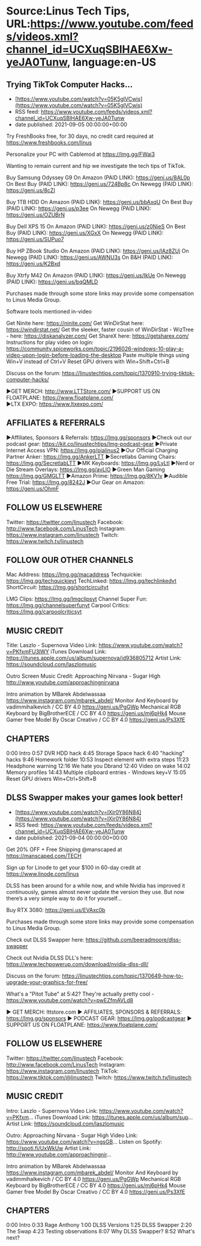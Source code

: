# Source:Linus Tech Tips, URL:https://www.youtube.com/feeds/videos.xml?channel_id=UCXuqSBlHAE6Xw-yeJA0Tunw, language:en-US

## Trying TikTok Computer Hacks...
 - [https://www.youtube.com/watch?v=05K5glVCwis](https://www.youtube.com/watch?v=05K5glVCwis)
 - RSS feed: https://www.youtube.com/feeds/videos.xml?channel_id=UCXuqSBlHAE6Xw-yeJA0Tunw
 - date published: 2021-09-05 00:00:00+00:00

Try FreshBooks free, for 30 days, no credit card required at https://www.freshbooks.com/linus

Personalize your PC with Cablemod at https://lmg.gg/FWai3 

Wanting to remain current and hip we investigate the tech tips of TikTok.

Buy Samsung Odyssey G9
On Amazon (PAID LINK): https://geni.us/8AL0p
On Best Buy (PAID LINK): https://geni.us/724Bp8c
On Newegg (PAID LINK): https://geni.us/8cZI

Buy 1TB HDD
On Amazon (PAID LINK): https://geni.us/bbAxqU
On Best Buy (PAID LINK): https://geni.us/p3ee
On Newegg (PAID LINK): https://geni.us/OZUBrN

Buy Dell XPS 15
On Amazon (PAID LINK): https://geni.us/z0NieS
On Best Buy (PAID LINK): https://geni.us/XGxX
On Newegg (PAID LINK): https://geni.us/SUPuo7

Buy HP ZBook Studio
On Amazon (PAID LINK): https://geni.us/lAz8ZUj
On Newegg (PAID LINK): https://geni.us/AWNU3s
On B&H (PAID LINK): https://geni.us/K2Bxd

Buy Xtrfy M42
On Amazon (PAID LINK): https://geni.us/IkUe
On Newegg (PAID LINK): https://geni.us/bqQMLD

Purchases made through some store links may provide some compensation to Linus Media Group.

Software tools mentioned in-video

Get Ninite here: https://ninite.com/
Get WinDirStat here: https://windirstat.net/
Get the sleeker, faster cousin of WinDirStat - WizTree - here: https://diskanalyzer.com/
Get ShareX here: https://getsharex.com/
Instructions for play video on login: https://community.spiceworks.com/topic/2196026-windows-10-play-a-video-upon-login-before-loading-the-desktop
Paste multiple things using Win+V instead of Ctrl+V
Reset GPU drivers with Win+Shift+Ctrl+B

Discuss on the forum: https://linustechtips.com/topic/1370910-trying-tiktok-computer-hacks/


►GET MERCH: http://www.LTTStore.com/
►SUPPORT US ON FLOATPLANE: https://www.floatplane.com/  
►LTX EXPO: https://www.ltxexpo.com/   

AFFILIATES & REFERRALS
---------------------------------------------------
►Affiliates, Sponsors & Referrals: https://lmg.gg/sponsors
►Check out our podcast gear: https://kit.co/linustechtips/lmg-podcast-gear
►Private Internet Access VPN: https://lmg.gg/pialinus2
►Our Official Charging Partner Anker: https://lmg.gg/AnkerLTT
►Secretlabs Gaming Chairs: https://lmg.gg/SecretlabLTT
►MK Keyboards: https://lmg.gg/LyLtl
►Nerd or Die Stream Overlays: https://lmg.gg/avLlO
►Green Man Gaming https://lmg.gg/GMGLTT
►Amazon Prime: https://lmg.gg/8KV1v
►Audible Free Trial: https://lmg.gg/8242J
►Our Gear on Amazon: https://geni.us/OhmF

FOLLOW US ELSEWHERE
---------------------------------------------------  
Twitter: https://twitter.com/linustech
Facebook: http://www.facebook.com/LinusTech
Instagram: https://www.instagram.com/linustech
Twitch: https://www.twitch.tv/linustech

FOLLOW OUR OTHER CHANNELS
---------------------------------------------------  
Mac Address: https://lmg.gg/macaddress
Techquickie: https://lmg.gg/techquickieyt
TechLinked: https://lmg.gg/techlinkedyt
ShortCircuit: https://lmg.gg/shortcircuityt

LMG Clips: https://lmg.gg/lmgclipsyt
Channel Super Fun: https://lmg.gg/channelsuperfunyt
Carpool Critics: https://lmg.gg/carpoolcriticsyt

MUSIC CREDIT
---------------------------------------------------  
Title: Laszlo - Supernova
Video Link: https://www.youtube.com/watch?v=PKfxmFU3lWY
iTunes Download Link: https://itunes.apple.com/us/album/supernova/id936805712
Artist Link: https://soundcloud.com/laszlomusic

Outro Screen Music Credit: Approaching Nirvana - Sugar High http://www.youtube.com/approachingnirvana

Intro animation by MBarek Abdelwassaa https://www.instagram.com/mbarek_abdel/
Monitor And Keyboard by vadimmihalkevich / CC BY 4.0  https://geni.us/PgGWp
Mechanical RGB Keyboard by BigBrotherECE / CC BY 4.0 https://geni.us/mj6pHk4
Mouse Gamer free Model By Oscar Creativo / CC BY 4.0 https://geni.us/Ps3XfE

CHAPTERS
---------------------------------------------------  
0:00 Intro
0:57 DVR HDD hack
4:45 Storage Space hack
6:40 "hacking" hacks
9:46 Homework folder
10:53 Inspect element with extra steps
11:23 Headphone warning
12:16 We hate you Dbrand
12:40 Video on wake 
14:02 Memory profiles 
14:43 Multiple clipboard entries - Windows key+V
15:05 Reset GPU drivers Win+Ctrl+Shift+B

## DLSS Swapper makes your games look better!
 - [https://www.youtube.com/watch?v=IXir0Y86N84](https://www.youtube.com/watch?v=IXir0Y86N84)
 - RSS feed: https://www.youtube.com/feeds/videos.xml?channel_id=UCXuqSBlHAE6Xw-yeJA0Tunw
 - date published: 2021-09-04 00:00:00+00:00

Get 20% OFF + Free Shipping @manscaped at https://manscaped.com/TECH

Sign up for Linode to get your $100 in 60-day credit at https://www.linode.com/linus

DLSS has been around for a while now, and while Nvidia has improved it continuously, games almost never update the version they use. But now there’s a very simple way to do it for yourself…

Buy RTX 3080: https://geni.us/EVAxc0b

Purchases made through some store links may provide some compensation to Linus Media Group.

Check out DLSS Swapper here: https://github.com/beeradmoore/dlss-swapper

Check out Nvidia DLSS DLL's here: https://www.techpowerup.com/download/nvidia-dlss-dll/

Discuss on the forum: https://linustechtips.com/topic/1370649-how-to-upgrade-your-graphics-for-free/

What's a "Pitot Tube" at 5:42? They're actually pretty cool - https://www.youtube.com/watch?v=pwEZfmAVLd8 

► GET MERCH: lttstore.com
► AFFILIATES, SPONSORS & REFERRALS: https://lmg.gg/sponsors
► PODCAST GEAR: https://lmg.gg/podcastgear
► SUPPORT US ON FLOATPLANE: https://www.floatplane.com/

FOLLOW US ELSEWHERE
---------------------------------------------------  
Twitter: https://twitter.com/linustech
Facebook: http://www.facebook.com/LinusTech
Instagram: https://www.instagram.com/linustech
TikTok: https://www.tiktok.com/@linustech
Twitch: https://www.twitch.tv/linustech

MUSIC CREDIT
---------------------------------------------------
Intro: Laszlo - Supernova
Video Link: https://www.youtube.com/watch?v=PKfxm...
iTunes Download Link: https://itunes.apple.com/us/album/sup...
Artist Link: https://soundcloud.com/laszlomusic

Outro: Approaching Nirvana - Sugar High
Video Link: https://www.youtube.com/watch?v=ngsGB...
Listen on Spotify: http://spoti.fi/UxWkUw
Artist Link: http://www.youtube.com/approachingnir...

Intro animation by MBarek Abdelwassaa https://www.instagram.com/mbarek_abdel/
Monitor And Keyboard by vadimmihalkevich / CC BY 4.0  https://geni.us/PgGWp
Mechanical RGB Keyboard by BigBrotherECE / CC BY 4.0 https://geni.us/mj6pHk4
Mouse Gamer free Model By Oscar Creativo / CC BY 4.0 https://geni.us/Ps3XfE

CHAPTERS
---------------------------------------------------  
0:00 Intro
0:33 Rage Anthony
1:00 DLSS Versions
1:25 DLSS Swapper
2:20 The Swap
4:23 Testing observations
8:07 Why DLSS Swapper?
8:52 What's next?

